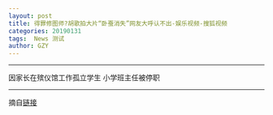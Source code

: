 ```yaml
---
layout: post
title: 得罪修图师?胡歌拍大片“卧蚕消失”网友大呼认不出-娱乐视频-搜狐视频
categories: 20190131
tags:  News 测试
author: GZY
---
```


*****

因家长在殡仪馆工作孤立学生 小学班主任被停职

*****

摘自[链接](https://tv.sohu.com/v/dXMvMzEyODEzNDk4LzExODg0MDg2Ny5zaHRtbA==.html)